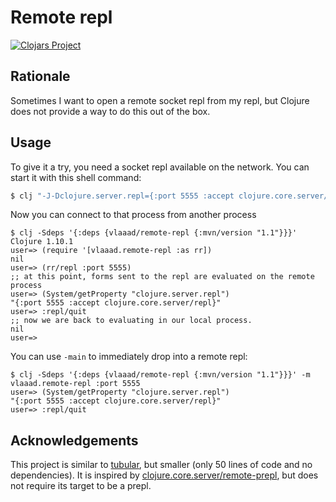# Remote repl
[![Clojars Project](https://img.shields.io/clojars/v/vlaaad/remote-repl.svg)](https://clojars.org/vlaaad/remote-repl)

## Rationale

Sometimes I want to open a remote socket repl from my repl, but Clojure does not 
provide a way to do this out of the box. 

## Usage

To give it a try, you need a socket repl available on the network. You can start
it with this shell command:
```sh
$ clj "-J-Dclojure.server.repl={:port 5555 :accept clojure.core.server/repl}" 
```

Now you can connect to that process from another process
```
$ clj -Sdeps '{:deps {vlaaad/remote-repl {:mvn/version "1.1"}}}'
Clojure 1.10.1
user=> (require '[vlaaad.remote-repl :as rr])
nil
user=> (rr/repl :port 5555)
;; at this point, forms sent to the repl are evaluated on the remote process 
user=> (System/getProperty "clojure.server.repl")
"{:port 5555 :accept clojure.core.server/repl}"
user=> :repl/quit
;; now we are back to evaluating in our local process.
nil
user=> 
```

You can use `-main` to immediately drop into a remote repl:
```
$ clj -Sdeps '{:deps {vlaaad/remote-repl {:mvn/version "1.1"}}}' -m vlaaad.remote-repl :port 5555
user=> (System/getProperty "clojure.server.repl")
"{:port 5555 :accept clojure.core.server/repl}"
user=> :repl/quit
```

## Acknowledgements

This project is similar to [tubular](https://github.com/mfikes/tubular), but 
smaller (only 50 lines of code and no dependencies). It is inspired by 
[clojure.core.server/remote-prepl](https://github.com/clojure/clojure/blob/0035cd8d73517e7475cb8b96c7911eb0c43a1a9d/src/clj/clojure/core/server.clj#L295-L338),
but does not require its target to be a prepl.